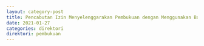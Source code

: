 ```yaml
---
layout: category-post
title: Pencabutan Izin Menyelenggarakan Pembukuan dengan Menggunakan Bahasa Inggris dan Satuan Mata Uang Dollar Amerika Serikat
date: 2021-01-27
categories: direktori
direktori: pembukuan
---
```

